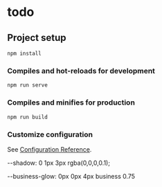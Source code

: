# todo

## Project setup
```
npm install
```

### Compiles and hot-reloads for development
```
npm run serve
```

### Compiles and minifies for production
```
npm run build
```

### Customize configuration
See [Configuration Reference](https://cli.vuejs.org/config/).


--shadow: 0 1px 3px rgba(0,0,0,0.1);

--business-glow: 0px 0px 4px business 0.75